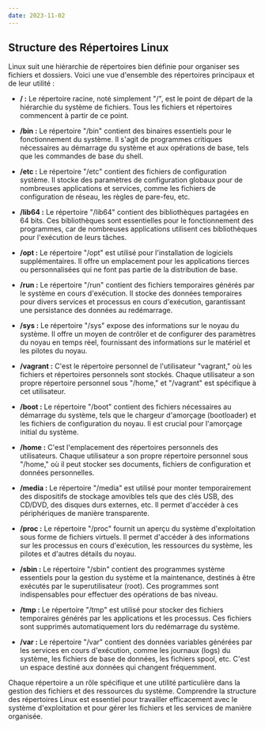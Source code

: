 ```yaml
---
date: 2023-11-02
---
```

## Structure des Répertoires Linux

Linux suit une hiérarchie de répertoires bien définie pour organiser ses fichiers et dossiers. Voici une vue d'ensemble des répertoires principaux et de leur utilité :

- **/ :** Le répertoire racine, noté simplement "/", est le point de départ de la hiérarchie du système de fichiers. Tous les fichiers et répertoires commencent à partir de ce point.
    
- **/bin :** Le répertoire "/bin" contient des binaires essentiels pour le fonctionnement du système. Il s'agit de programmes critiques nécessaires au démarrage du système et aux opérations de base, tels que les commandes de base du shell.
    
- **/etc :** Le répertoire "/etc" contient des fichiers de configuration système. Il stocke des paramètres de configuration globaux pour de nombreuses applications et services, comme les fichiers de configuration de réseau, les règles de pare-feu, etc.
    
- **/lib64 :** Le répertoire "/lib64" contient des bibliothèques partagées en 64 bits. Ces bibliothèques sont essentielles pour le fonctionnement des programmes, car de nombreuses applications utilisent ces bibliothèques pour l'exécution de leurs tâches.
    
- **/opt :** Le répertoire "/opt" est utilisé pour l'installation de logiciels supplémentaires. Il offre un emplacement pour les applications tierces ou personnalisées qui ne font pas partie de la distribution de base.
    
- **/run :** Le répertoire "/run" contient des fichiers temporaires générés par le système en cours d'exécution. Il stocke des données temporaires pour divers services et processus en cours d'exécution, garantissant une persistance des données au redémarrage.
    
- **/sys :** Le répertoire "/sys" expose des informations sur le noyau du système. Il offre un moyen de contrôler et de configurer des paramètres du noyau en temps réel, fournissant des informations sur le matériel et les pilotes du noyau.
    
- **/vagrant :** C'est le répertoire personnel de l'utilisateur "vagrant," où les fichiers et répertoires personnels sont stockés. Chaque utilisateur a son propre répertoire personnel sous "/home," et "/vagrant" est spécifique à cet utilisateur.
    
- **/boot :** Le répertoire "/boot" contient des fichiers nécessaires au démarrage du système, tels que le chargeur d'amorçage (bootloader) et les fichiers de configuration du noyau. Il est crucial pour l'amorçage initial du système.
    
- **/home :** C'est l'emplacement des répertoires personnels des utilisateurs. Chaque utilisateur a son propre répertoire personnel sous "/home," où il peut stocker ses documents, fichiers de configuration et données personnelles.
    
- **/media :** Le répertoire "/media" est utilisé pour monter temporairement des dispositifs de stockage amovibles tels que des clés USB, des CD/DVD, des disques durs externes, etc. Il permet d'accéder à ces périphériques de manière transparente.
    
- **/proc :** Le répertoire "/proc" fournit un aperçu du système d'exploitation sous forme de fichiers virtuels. Il permet d'accéder à des informations sur les processus en cours d'exécution, les ressources du système, les pilotes et d'autres détails du noyau.
    
- **/sbin :** Le répertoire "/sbin" contient des programmes système essentiels pour la gestion du système et la maintenance, destinés à être exécutés par le superutilisateur (root). Ces programmes sont indispensables pour effectuer des opérations de bas niveau.
    
- **/tmp :** Le répertoire "/tmp" est utilisé pour stocker des fichiers temporaires générés par les applications et les processus. Ces fichiers sont supprimés automatiquement lors du redémarrage du système.
    
- **/var :** Le répertoire "/var" contient des données variables générées par les services en cours d'exécution, comme les journaux (logs) du système, les fichiers de base de données, les fichiers spool, etc. C'est un espace destiné aux données qui changent fréquemment.
    

Chaque répertoire a un rôle spécifique et une utilité particulière dans la gestion des fichiers et des ressources du système. Comprendre la structure des répertoires Linux est essentiel pour travailler efficacement avec le système d'exploitation et pour gérer les fichiers et les services de manière organisée.